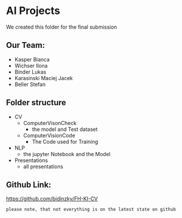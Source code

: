 # AI Projects

We created this folder for the final submission

## Our Team:
- Kasper Bianca
- Wichser Ilona
- Binder Lukas
- Karasinski Maciej Jacek
- Beller Stefan

## Folder structure

- CV
    - ComputerVisonCheck
        - the model and Test dataset
    - ComputerVisionCode
        - The Code used for Training
- NLP
    - the jupyter Notebook and the Model
- Presentations
    - all presentations

## Github Link:

https://github.com/bidinzky/FH-KI-CV

`please note, that not everything is on the latest state on github`

